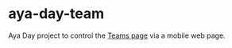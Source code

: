 # aya-day-team

Aya Day project to control the [Teams page](https://aya-experience.com/team/) via a mobile web page.
